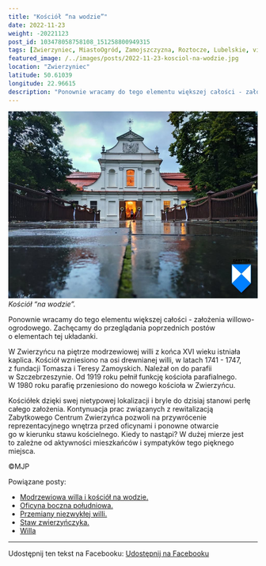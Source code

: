 ```yaml
---
title: "Kościół “na wodzie”"
date: 2022-11-23
weight: -20221123
post_id: 103478058758108_151258800949315
tags: [Zwierzyniec, MiastoOgród, Zamojszczyzna, Roztocze, Lubelskie, villarestituta, turystyka, dziedzictwo, zabytki, krajobrazy, kościoły]
featured_image: /../images/posts/2022-11-23-kosciol-na-wodzie.jpg
location: "Zwierzyniec"
latitude: 50.61039
longitude: 22.96615
description: "Ponownie wracamy do tego elementu większej całości - założenia willowo-ogrodowego. Zachęcamy do przeglądania poprzednich postów o elementach tej układ..."
---
```


![Kościół “na wodzie”.](/images/posts/2022-11-23-kosciol-na-wodzie.jpg)
*Kościół “na wodzie”.*

Ponownie wracamy do tego elementu większej całości - założenia willowo-ogrodowego. Zachęcamy do przeglądania poprzednich postów o elementach tej układanki.

W Zwierzyńcu na piętrze modrzewiowej willi z końca XVI wieku istniała kaplica.
Kościół wzniesiono na osi drewnianej willi, w latach 1741 - 1747, z fundacji Tomasza i Teresy Zamoyskich. Należał on do parafii w Szczebrzeszynie. Od 1919 roku pełnił funkcję kościoła parafialnego. W 1980 roku parafię przeniesiono do nowego kościoła w Zwierzyńcu.

Kościółek dzięki swej nietypowej lokalizacji i bryle do dzisiaj stanowi perłę całego założenia. Kontynuacja prac związanych z rewitalizacją Zabytkowego Centrum Zwierzyńca pozwoli na przywrócenie reprezentacyjnego wnętrza przed oficynami i ponowne otwarcie go w kierunku stawu kościelnego.
Kiedy to nastąpi? W dużej mierze jest to zależne od aktywności mieszkańców i sympatyków tego pięknego miejsca.



©MJP

Powiązane posty:
- [Modrzewiowa willa i kościół na wodzie.](/posts/Modrzewiowa-willa-i-kosciol-na-wodzie)
- [Oficyna boczna południowa.](/posts/Oficyna-boczna-poludniowa)
- [Przemiany niezwykłej willi.](/posts/Przemiany-niezwyklej-willi)
- [Staw zwierzyńczyka.](/posts/Staw-zwierzynczyka)
- [Willa ](/posts/Willa-Borowianka)


---

Udostępnij ten tekst na Facebooku:
[Udostępnij na Facebooku](https://www.facebook.com/sharer/sharer.php?u=https://stowarzyszeniewachniewskiej.pl/posts/Kosciol-na-wodzie)

<script type="application/ld+json">
{
  "@context": "https://schema.org",
  "@type": "BlogPosting",
  "headline": "Kościół “na wodzie”",
  "datePublished": "2022-11-23",
  "dateModified": "2022-11-23",
  "author": {
    "@type": "Person",
    "name": "Michał Jan Patyk"
  },
  "publisher": {
    "@type": "Organization",
    "name": "Stowarzyszenie im. Aleksandry Wachniewskiej",
    "logo": {
      "@type": "ImageObject",
      "url": "https://stowarzyszeniewachniewskiej.pl/images/logo/logo.svg"
    }
  },
  "mainEntityOfPage": {
    "@type": "WebPage",
    "@id": "https://stowarzyszeniewachniewskiej.pl/posts/kosciol-na-wodzie"
  },
  "image": {
    "@type": "ImageObject",
    "url": "https://stowarzyszeniewachniewskiej.pl//images/posts/2022-11-23-kosciol-na-wodzie.jpg"
  },
  "articleSection": "Dziedzictwo Kulturowe i Zabytki",
  "keywords": "[Zwierzyniec, MiastoOgród, Zamojszczyzna, Roztocze, Lubelskie, villarestituta, turystyka, dziedzictwo, zabytki, krajobrazy, kościoły]",
  "wordCount": 125,
  "articleBody": "Ponownie wracamy do tego elementu większej całości - założenia willowo-ogrodowego. Zachęcamy do przeglądania poprzednich postów o elementach tej układanki.\n\nW Zwierzyńcu na piętrze modrzewiowej willi z końca XVI wieku istniała kaplica.\nKościół wzniesiono na osi drewnianej willi, w latach 1741 - 1747, z fundacji Tomasza i Teresy Zamoyskich. Należał on do parafii w Szczebrzeszynie. Od 1919 roku pełnił funkcję kościoła parafialnego. W 1980 roku parafię przeniesiono do nowego kościoła w Zwierzyńcu.\n\nKościółek dzięki swej nietypowej lokalizacji i bryle do dzisiaj stanowi perłę całego założenia. Kontynuacja prac związanych z rewitalizacją Zabytkowego Centrum Zwierzyńca pozwoli na przywrócenie reprezentacyjnego wnętrza przed oficynami i ponowne otwarcie go w kierunku stawu kościelnego.\nKiedy to nastąpi? W dużej mierze jest to zależne od aktywności mieszkańców i sympatyków tego pięknego miejsca.\n\n\n\n©MJP",
  "description": "Ponownie wracamy do tego elementu większej całości - założenia willowo-ogrodowego. Zachęcamy do przeglądania poprzednich postów o elementach tej układ...",
  "copyrightHolder": {
    "@type": "Person",
    "name": "Michał Jan Patyk"
  }
}
</script>
<script type="application/ld+json">
{
  "@context": "https://schema.org",
  "@type": "BreadcrumbList",
  "itemListElement": [
    {
      "@type": "ListItem",
      "position": 1,
      "name": "Home",
      "item": "https://stowarzyszeniewachniewskiej.pl"
    },
    {
      "@type": "ListItem",
      "position": 2,
      "name": "posts",
      "item": "https://stowarzyszeniewachniewskiej.pl/posts"
    },
    {
      "@type": "ListItem",
      "position": 3,
      "name": "Kościół “na wodzie”",
      "item": "https://stowarzyszeniewachniewskiej.pl/posts/kosciol-na-wodzie"
    }
  ]
}
</script>
